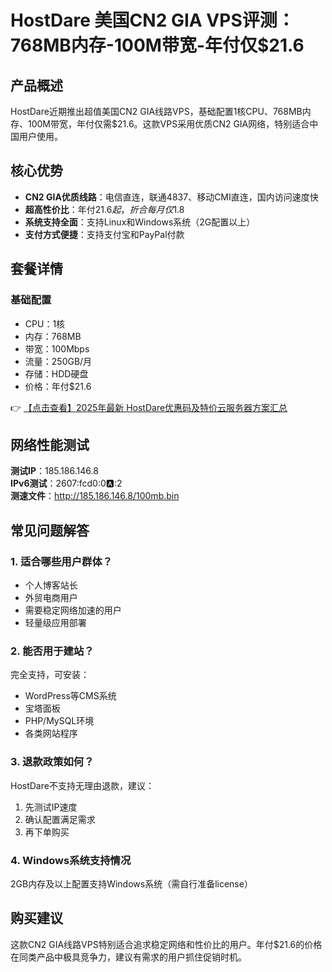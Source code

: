 # HostDare 美国CN2 GIA VPS评测：768MB内存-100M带宽-年付仅$21.6

## 产品概述

HostDare近期推出超值美国CN2 GIA线路VPS，基础配置1核CPU、768MB内存、100M带宽，年付仅需$21.6。这款VPS采用优质CN2 GIA网络，特别适合中国用户使用。

## 核心优势

- **CN2 GIA优质线路**：电信直连，联通4837、移动CMI直连，国内访问速度快
- **超高性价比**：年付$21.6起，折合每月仅$1.8
- **系统支持全面**：支持Linux和Windows系统（2G配置以上）
- **支付方式便捷**：支持支付宝和PayPal付款

## 套餐详情

### 基础配置
- CPU：1核
- 内存：768MB
- 带宽：100Mbps
- 流量：250GB/月
- 存储：HDD硬盘
- 价格：年付$21.6

👉 [【点击查看】2025年最新 HostDare优惠码及特价云服务器方案汇总](https://bit.ly/hostdare)

## 网络性能测试

**测试IP**：185.186.146.8  
**IPv6测试**：2607:fcd0:0:a::2  
**测速文件**：http://185.186.146.8/100mb.bin

## 常见问题解答

### 1. 适合哪些用户群体？
- 个人博客站长
- 外贸电商用户
- 需要稳定网络加速的用户
- 轻量级应用部署

### 2. 能否用于建站？
完全支持，可安装：
- WordPress等CMS系统
- 宝塔面板
- PHP/MySQL环境
- 各类网站程序

### 3. 退款政策如何？
HostDare不支持无理由退款，建议：
1. 先测试IP速度
2. 确认配置满足需求
3. 再下单购买

### 4. Windows系统支持情况
2GB内存及以上配置支持Windows系统（需自行准备license）

## 购买建议
这款CN2 GIA线路VPS特别适合追求稳定网络和性价比的用户。年付$21.6的价格在同类产品中极具竞争力，建议有需求的用户抓住促销时机。
